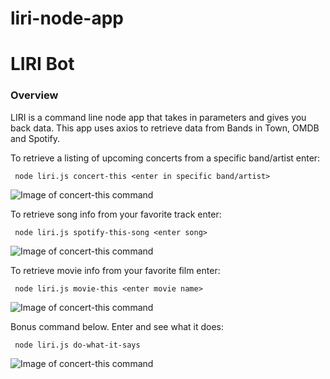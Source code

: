 # liri-node-app

# LIRI Bot

### Overview

LIRI is a command line node app that takes in parameters and gives you back data. This app uses axios to retrieve data from Bands in Town, OMDB and Spotify. 

To retrieve a listing of upcoming concerts from a specific band/artist enter:

``` node liri.js concert-this <enter in specific band/artist>```

![Image of concert-this command](./images/concert-this_with_band.png)

To retrieve song info from your favorite track enter:

``` node liri.js spotify-this-song <enter song>```

![Image of concert-this command](./images/spotify-this-song_with_song.png)

To retrieve movie info from your favorite film enter:

``` node liri.js movie-this <enter movie name>```

![Image of concert-this command](./images/movie-this_with_movie.png)

Bonus command below. Enter and see what it does:

``` node liri.js do-what-it-says```

![Image of concert-this command](./images/do-what-it-says.png)